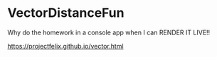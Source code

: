 # VectorDistanceFun
 Why do the homework in a console app when I can RENDER IT LIVE!!
 
 https://projectfelix.github.io/vector.html

